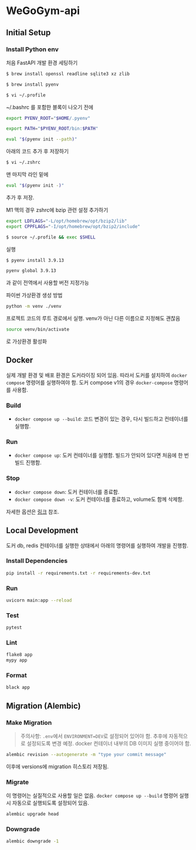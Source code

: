 # WeGoGym-api
## Initial Setup
### Install Python env
처음 FastAPI 개발 환경 세팅하기

```bash
$ brew install openssl readline sqlite3 xz zlib
```

```bash
$ brew install pyenv
```

```bash
$ vi ~/.profile
```

~/.bashrc 를 포함한 블록이 나오기 전에 

```bash
export PYENV_ROOT="$HOME/.pyenv"

export PATH="$PYENV_ROOT/bin:$PATH"

eval "$(pyenv init --path)"
```

아래의 코드 추가 후 저장하기

```bash
$ vi ~/.zshrc
```

맨 마지막 라인 밑에 

```bash
eval "$(pyenv init -)"

```

추가 후 저장.

M1 맥의 경우 zshrc에 bzip 관련 설정 추가하기
```bash
export LDFLAGS="-L/opt/homebrew/opt/bzip2/lib"
export CPPFLAGS="-I/opt/homebrew/opt/bzip2/include"
```

```bash
$ source ~/.profile && exec $SHELL
```

실행

```bash
$ pyenv install 3.9.13
```

```bash
pyenv global 3.9.13
```

과 같이 전역에서 사용할  버전 지정가능

파이썬 가상환경 생성 방법

```bash
python -m venv ./venv
```

프로젝트 코드의 루트 경로에서 실행. venv가 아닌 다른 이름으로 지정해도 괜찮음

```bash
source venv/bin/activate
```

로 가상환경 활성화

## Docker
실제 개발 환경 및 배포 환경은 도커라이징 되어 있음.
따라서 도커를 설치하여 `docker compose` 명령어를 실행하여야 함.
도커 compose v1의 경우 `docker-compose` 명령어를 사용함.
### Build
- `docker compose up --build`: 코드 변경이 있는 경우, 다시 빌드하고 컨테이너를 실행함.

### Run
- `docker compose up`: 도커 컨테이너를 실행함. 빌드가 안되어 있다면 처음에 한 번 빌드 진행함.

### Stop
- `docker compose down`: 도커 컨테이너를 종료함.
- `docker compose down -v`: 도커 컨테이너를 종료하고, volume도 함께 삭제함.

자세한 옵션은 [링크](https://docs.docker.com/engine/reference/commandline/compose_down/) 참조.

## Local Development
도커 db, redis 컨테이너를 실행한 상태에서 아래의 명령어를 실행하여 개발을 진행함.
### Install Dependencies
```bash
pip install -r requirements.txt -r requirements-dev.txt
```
### Run
```bash
uvicorn main:app --reload
```
### Test
```bash
pytest
```
### Lint
```bash
flake8 app
mypy app
```
### Format
```bash
black app
```


## Migration (Alembic)
### Make Migration
> 주의사항: `.env`에서 `ENVIRONMENT=DEV`로 설정되어 있어야 함. 추후에 자동적으로 설정되도록 변경 예정. docker 컨테이너 내부의 DB 이미지 실행 중이어야 함.

```bash
alembic revision --autogenerate -m "type your commit message"
```
이후에 versions에 migration 히스토리 저장됨.
### Migrate
이 명령어는 실질적으로 사용할 일은 없음. `docker compose up --build` 명령어 실행시 자동으로 실행되도록 설정되어 있음.
```bash
alembic upgrade head
```
### Downgrade
```bash
alembic downgrade -1
```
